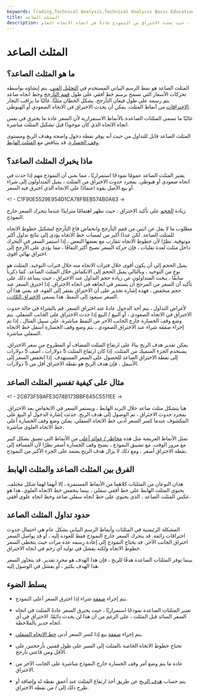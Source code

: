 ```yaml
---
keywords: Trading,Technical Analysis,Technical Analysis Basic Education
title: المثلث الصاعد
description: المثلث الصاعد هو نمط الرسم البياني المستخدم في التحليل الفني الذي تم إنشاؤه بواسطة خط اتجاه أفقي وصاعد. يعتبر النمط نموذجًا استمراريًا ، حيث يحدث الاختراق من النموذج عادةً في اتجاه الاتجاه العام.
---
```


# المثلث الصاعد
## ما هو المثلث الصاعد؟

المثلث الصاعد هو نمط الرسم البياني المستخدم في [التحليل](/technicalanalysis) [الفني](/technicalanalysis). يتم إنشاؤه بواسطة تحركات الأسعار التي تسمح برسم خط أفقي على طول [قمم التأرجح](/swinghigh) وخط اتجاه صاعد يتم رسمه على طول قيعان التأرجح. يشكل الخطان مثلثًا. غالبًا ما يراقب التجار [الاختراقات](/breakout) من أنماط المثلث. يمكن أن يحدث الاختراق في الاتجاه الصعودي أو الهبوطي.

غالبًا ما تسمى المثلثات الصاعدة بالأنماط الاستمرارية لأن السعر عادة ما يخترق في نفس اتجاه الاتجاه الذي كان موجودًا قبل تشكيل المثلث مباشرة.

المثلث الصاعد قابل للتداول من حيث أنه يوفر نقطة دخول واضحة وهدف الربح ومستوى [وقف الخسارة](/stop-lossorder). قد يتناقض مع [المثلث الهابط](/descendingtriangle).

## ماذا يخبرك المثلث الصاعد؟

يعتبر المثلث الصاعد عمومًا نموذجًا استمراريًا ، مما يعني أن النموذج مهم إذا حدث في اتجاه صعودي أو هبوطي. بمجرد حدوث الاختراق من المثلث ، يميل المتداولون إلى شراء أو بيع الأصل بقوة اعتمادًا على الاتجاه الذي اخترق فيه السعر.

<! - C1F90E5529E954D1CA78FBEB574B0A63 ->

زيادة [الحجم](/volume) على تأكيد الاختراق ، حيث تظهر اهتمامًا متزايدًا عندما يتحرك السعر خارج النموذج.

مطلوب ما لا يقل عن اثنين من قمم التأرجح وانخفاض قاع التأرجح لتشكيل خطوط الاتجاه للمثلث الصاعد. لكن عددًا أكبر من لمسات خط الاتجاه يؤدي إلى نتائج تداول أكثر موثوقية. نظرًا لأن خطوط الاتجاه تتقارب مع بعضها البعض ، إذا استمر السعر في التحرك داخل مثلث لعدة تقلبات ، فإن حركة السعر تصبح أكثر التفافًا ، مما يؤدي على الأرجح إلى اختراق نهائي أقوى.

يميل الحجم إلى أن يكون أقوى خلال فترات الاتجاه منه خلال فترات التوحيد. المثلث هو نوع من التوحيد ، وبالتالي يميل الحجم إلى الانكماش خلال المثلث الصاعد. كما ذكرنا سابقًا ، يبحث المتداولون عن زيادة حجم التداول عند الاختراق ، حيث يساعد ذلك على تأكيد أن السعر من المرجح أن يستمر في اتجاهه في اتجاه الاختراق. إذا اخترق السعر عند حجم منخفض ، فهذه إشارة تحذير على أن الاختراق يفتقر إلى القوة. قد يعني هذا أن السعر سيعود إلى النمط. هذا يسمى [الاختراق الكاذب](/failedbreak).

لأغراض التداول ، يتم أخذ الدخول عادةً عند اختراق السعر. قم بالشراء في حالة حدوث الاختراق في الاتجاه الصعودي ، أو البيع / البيع إذا حدث الاختراق على الجانب السفلي. يتم وضع وقف الخسارة خارج الجانب الآخر من النمط مباشرة. على سبيل المثال ، إذا تم إجراء صفقة شراء عند الاختراق الصعودي ، يتم وضع وقف الخسارة أسفل خط الاتجاه السفلي مباشرة.

يمكن تقدير هدف الربح بناءً على ارتفاع المثلث المضاف أو المطروح من سعر الاختراق. يستخدم الجزء السميك من المثلث. إذا كان ارتفاع المثلث 5 دولارات ، أضف 5 دولارات إلى نقطة الاختراق الصاعد للحصول على السعر المستهدف. إذا انخفض السعر إلى الأسفل ، فإن هدف الربح هو نقطة الاختراق أقل من 5 دولارات.

## مثال على كيفية تفسير المثلث الصاعد

<! - 2C673F59AFE3074B173BBF645C5511EE ->

هنا يتشكل مثلث صاعد خلال الترند الهابط ، ويستمر السعر في الانخفاض بعد الاختراق. بمجرد حدوث الاختراق ، تم الوصول إلى هدف الربح. حدثت إشارة الدخول أو البيع على المكشوف عندما كسر السعر أدنى خط الاتجاه السفلي. يمكن وضع وقف الخسارة أعلى خط الاتجاه العلوي مباشرة.

تمثل الأنماط العريضة مثل هذه [مخاطر / عوائد أعلى](/riskrewardratio) من الأنماط التي تضيق بشكل كبير مع مرور الوقت. مع تضييق النموذج ، يصبح وقف الخسارة أصغر نظرًا لأن المسافة إلى نقطة الاختراق أصغر ، ومع ذلك لا يزال هدف الربح يعتمد على الجزء الأكبر من النموذج.

## الفرق بين المثلث الصاعد والمثلث الهابط

هذان النوعان من المثلثات كلاهما من الأنماط المستمرة ، إلا أنهما لهما شكل مختلف. يحتوي المثلث الهابط على خط أفقي سفلي ، بينما ينخفض خط الاتجاه العلوي. هذا هو عكس المثلث الصاعد ، الذي يحتوي على خط اتجاه سفلي صاعد وخط اتجاه علوي أفقي.

## حدود تداول المثلث الصاعد

المشكلة الرئيسية في المثلثات وأنماط الرسم البياني بشكل عام هي احتمال حدوث اختراقات زائفة. قد يتحرك السعر خارج النموذج فقط للعودة إليه ، أو قد يواصل السعر اختراق الجانب الآخر. قد يحتاج النموذج إلى إعادة رسمه عدة مرات حيث يتخطى السعر خطوط الاتجاه ولكنه يفشل في توليد أي زخم في اتجاه الاختراق.

بينما توفر المثلثات الصاعدة هدفًا للربح ، فإن هذا الهدف هو مجرد تقدير. قد يتجاوز السعر هذا الهدف بكثير ، أو يفشل في الوصول إليه.

## يسلط الضوء

- يتم إجراء [صفقة](/long) شراء إذا اخترق السعر أعلى النموذج.

- تعتبر المثلثات الصاعدة نموذجًا استمراريًا ، حيث يخترق السعر عادةً المثلث في اتجاه السعر السائد قبل المثلث ، على الرغم من أن هذا لن يحدث دائمًا. الاختراق في أي اتجاه جدير بالملاحظة.

- يتم إجراء [صفقة](/shortselling) بيع إذا كسر السعر أدنى [خط الاتجاه السفلي](/trendline).

- تحتاج خطوط الاتجاه الخاصة بالمثلث إلى السير على طول قمتين تأرجحتين على الأقل ومن قاعتي تأرجح.

- عادة ما يتم وضع أمر وقف الخسارة خارج النموذج مباشرة على الجانب الآخر من الاختراق.

- يتم حساب [هدف الربح](/profit-target) عن طريق أخذ ارتفاع المثلث عند أعمق نقطة له وإضافة أو طرح ذلك إلى / من نقطة الاختراق.

